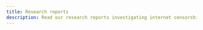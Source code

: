 ```yaml
---
title: Research reports
description: Read our research reports investigating internet censorship worldwide
---
```

